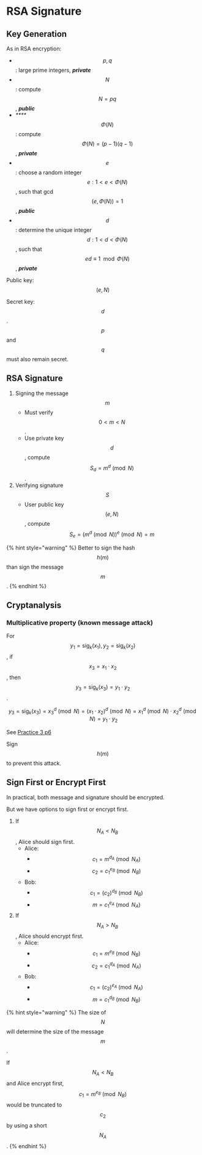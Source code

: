 # RSA Signature

## Key Generation

As in RSA encryption:

* $$p,q$$: large prime integers, _**private**_
* $$N$$: compute$$N=pq$$, _**public**_
* _\*\*\*\*_$$\Phi(N)$$: compute $$\Phi(N)=(p-1)(q-1)$$, _**private**_
* $$e$$: choose a random integer $$e: 1< e < \Phi(N) $$, such that gcd$$(e,\Phi(N))=1$$, _**public**_
* $$d$$: determine the unique integer $$d:1< d <\Phi(N)$$, such that $$ed\equiv1\mod{\Phi(N)}$$, _**private**_

Public key: $$(e, N)$$ 

Secret key: $$d$$. $$p$$ and $$q$$ must also remain secret.

## RSA Signature

1. Signing the message $$m$$
   * Must verify $$0 <m <N$$.
   * Use private key $$d$$, compute $$S_d=m^d\pmod N$$.
2. Verifying signature$$S$$
   * User public key $$(e,N)$$, compute $$S_e=\big(m^d\pmod N\big)^e\pmod N=m$$

{% hint style="warning" %}
Better to sign the hash $$h(m)$$ than sign the message $$m$$.
{% endhint %}

## Cryptanalysis

### Multiplicative property \(known message attack\)

For$$y_1=\text{sig}_k(x_1), y_2=\text{sig}_k(x_2)$$, if $$x_3=x_1\cdot x_2$$, then $$y_3=\text{sig}_k(x_3)=y_1\cdot y_2$$.

$$y_3=\text{sig}_k(x_3)={x_3}^d\pmod N=(x_1\cdot x_2)^d\pmod N={x_1}^d\pmod N\cdot {x_2}^d\pmod N=y_1\cdot y_2$$

See [Practice 3 p6](https://inse6110.lingt.xyz/practice-3#p6)

Sign $$h(m)$$to prevent this attack.

## Sign First or Encrypt First

In practical, both message and signature should be encrypted.

But we have options to sign first or encrypt first.

1. If$$N_A<N_B$$, Alice should sign first.
   * Alice:
     * $$c_1=m^{d_A}\pmod {N_A}$$
     * $$c_2={c_1}^{e_B}\pmod {N_B}$$
   * Bob:
     * $$c_1=(c_2)^{d_B}\pmod {N_B}$$
     * $$m=c_1^{e_A}\pmod {N_A}$$
2. If $$N_A>N_B$$, Alice should encrypt first.
   * Alice:
     * $$c_1=m^{e_B}\pmod {N_B}$$
     * $$c_2={c_1}^{d_A}\pmod {N_A}$$
   * Bob:
     * $$c_1=(c_2)^{e_A}\pmod {N_A}$$
     * $$m=c_1^{d_B}\pmod {N_B}$$

{% hint style="warning" %}
The size of $$N$$will determine the size of the message $$m$$.

If $$N_A<N_B$$and Alice encrypt first, $$c_1=m^{e_B}\pmod {N_B}$$would be truncated to $$c_2$$by using a short $$N_A$$.
{% endhint %}

